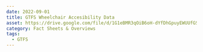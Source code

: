 ```yaml
---
date: 2022-09-01
title: GTFS Wheelchair Accesibility Data
asset: https://drive.google.com/file/d/1G1eBMR3qOiB6oH-dYfDhGpuyEWUUfGSj/view?usp=share_link
category: Fact Sheets & Overviews
tags:
  - GTFS
---
```

